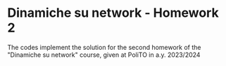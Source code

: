 # Dinamiche su network - Homework 2

The codes implement the solution for the second homework of the "Dinamiche su network" course, given at PoliTO in a.y. 2023/2024
